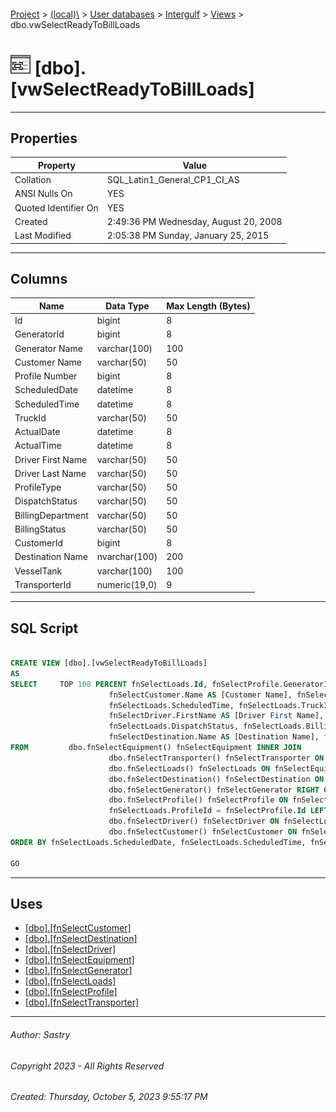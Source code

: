 #### 

[Project](../../../../index.md) > [(local)\\](../../../index.md) > [User databases](../../index.md) > [Intergulf](../index.md) > [Views](Views.md) > dbo.vwSelectReadyToBillLoads

# ![Views](../../../../Images/View32.png) [dbo].[vwSelectReadyToBillLoads]

---

## <a name="#properties"></a>Properties

| Property | Value |
|---|---|
| Collation | SQL_Latin1_General_CP1_CI_AS |
| ANSI Nulls On | YES |
| Quoted Identifier On | YES |
| Created | 2:49:36 PM Wednesday, August 20, 2008 |
| Last Modified | 2:05:38 PM Sunday, January 25, 2015 |


---

## <a name="#columns"></a>Columns

| Name | Data Type | Max Length (Bytes) |
|---|---|---|
| Id | bigint | 8 |
| GeneratorId | bigint | 8 |
| Generator Name | varchar(100) | 100 |
| Customer Name | varchar(50) | 50 |
| Profile Number | bigint | 8 |
| ScheduledDate | datetime | 8 |
| ScheduledTime | datetime | 8 |
| TruckId | varchar(50) | 50 |
| ActualDate | datetime | 8 |
| ActualTime | datetime | 8 |
| Driver First Name | varchar(50) | 50 |
| Driver Last Name | varchar(50) | 50 |
| ProfileType | varchar(50) | 50 |
| DispatchStatus | varchar(50) | 50 |
| BillingDepartment | varchar(50) | 50 |
| BillingStatus | varchar(50) | 50 |
| CustomerId | bigint | 8 |
| Destination Name | nvarchar(100) | 200 |
| VesselTank | varchar(100) | 100 |
| TransporterId | numeric(19,0) | 9 |


---

## <a name="#sqlscript"></a>SQL Script

```sql

CREATE VIEW [dbo].[vwSelectReadyToBillLoads]
AS
SELECT     TOP 100 PERCENT fnSelectLoads.Id, fnSelectProfile.GeneratorId, fnSelectGenerator.Name AS [Generator Name], 
                      fnSelectCustomer.Name AS [Customer Name], fnSelectLoads.ProfileId AS [Profile Number], fnSelectLoads.ScheduledDate, 
                      fnSelectLoads.ScheduledTime, fnSelectLoads.TruckId, fnSelectLoads.ActualDate, fnSelectLoads.ActualTime, 
                      fnSelectDriver.FirstName AS [Driver First Name], fnSelectDriver.LastName AS [Driver Last Name], fnSelectProfile.ProfileType, 
                      fnSelectLoads.DispatchStatus, fnSelectLoads.BillingDepartment, fnSelectLoads.BillingStatus, fnSelectLoads.CustomerId, 
                      fnSelectDestination.Name AS [Destination Name], fnSelectLoads.VesselTank, fnSelectTransporter.Id AS TransporterId
FROM         dbo.fnSelectEquipment() fnSelectEquipment INNER JOIN
                      dbo.fnSelectTransporter() fnSelectTransporter ON fnSelectEquipment.TransporterId = fnSelectTransporter.Id RIGHT OUTER JOIN
                      dbo.fnSelectLoads() fnSelectLoads ON fnSelectEquipment.Id = fnSelectLoads.TruckId LEFT OUTER JOIN
                      dbo.fnSelectDestination() fnSelectDestination ON fnSelectLoads.DestinationId = fnSelectDestination.Id LEFT OUTER JOIN
                      dbo.fnSelectGenerator() fnSelectGenerator RIGHT OUTER JOIN
                      dbo.fnSelectProfile() fnSelectProfile ON fnSelectGenerator.Id = fnSelectProfile.GeneratorId ON 
                      fnSelectLoads.ProfileId = fnSelectProfile.Id LEFT OUTER JOIN
                      dbo.fnSelectDriver() fnSelectDriver ON fnSelectLoads.DriverId = fnSelectDriver.Id LEFT OUTER JOIN
                      dbo.fnSelectCustomer() fnSelectCustomer ON fnSelectLoads.CustomerId = fnSelectCustomer.Id
ORDER BY fnSelectLoads.ScheduledDate, fnSelectLoads.ScheduledTime, fnSelectLoads.TruckId

GO

```


---

## <a name="#uses"></a>Uses

* [[dbo].[fnSelectCustomer]](../Programmability/Functions/Table-valued_Functions/dbo_fnSelectCustomer.md)
* [[dbo].[fnSelectDestination]](../Programmability/Functions/Table-valued_Functions/dbo_fnSelectDestination.md)
* [[dbo].[fnSelectDriver]](../Programmability/Functions/Table-valued_Functions/dbo_fnSelectDriver.md)
* [[dbo].[fnSelectEquipment]](../Programmability/Functions/Table-valued_Functions/dbo_fnSelectEquipment.md)
* [[dbo].[fnSelectGenerator]](../Programmability/Functions/Table-valued_Functions/dbo_fnSelectGenerator.md)
* [[dbo].[fnSelectLoads]](../Programmability/Functions/Table-valued_Functions/dbo_fnSelectLoads.md)
* [[dbo].[fnSelectProfile]](../Programmability/Functions/Table-valued_Functions/dbo_fnSelectProfile.md)
* [[dbo].[fnSelectTransporter]](../Programmability/Functions/Table-valued_Functions/dbo_fnSelectTransporter.md)


---

###### Author:  Sastry

###### Copyright 2023 - All Rights Reserved

###### Created: Thursday, October 5, 2023 9:55:17 PM

